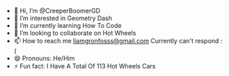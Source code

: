 - 👋 Hi, I’m @CreeperBoomerGD
- 👀 I’m interested in Geometry Dash
- 🌱 I’m currently learning How To Code
- 💞️ I’m looking to collaborate on Hot Wheels
- 📫 How to reach me liamgronfosss@gmail.com Currently can't respond :(
- 😄 Pronouns: He/Him
- ⚡ Fun fact: I Have A Total Of 113 Hot Wheels Cars

<!---
CreeperBoomerGD/CreeperBoomerGD is a ✨ special ✨ repository because its `README.md` (this file) appears on your GitHub profile.
You can click the Preview link to take a look at your changes.
--->
